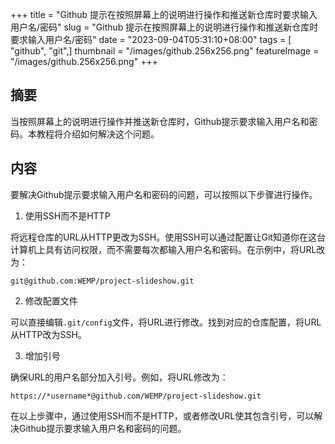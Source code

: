 +++
title = "Github 提示在按照屏幕上的说明进行操作和推送新仓库时要求输入用户名/密码"
slug = "Github 提示在按照屏幕上的说明进行操作和推送新仓库时要求输入用户名/密码"
date = "2023-09-04T05:31:10+08:00"
tags = [ "github", "git",]
thumbnail = "/images/github.256x256.png"
featureImage = "/images/github.256x256.png"
+++


## 摘要

当按照屏幕上的说明进行操作并推送新仓库时，Github提示要求输入用户名和密码。本教程将介绍如何解决这个问题。

## 内容

要解决Github提示要求输入用户名和密码的问题，可以按照以下步骤进行操作。

1. 使用SSH而不是HTTP

将远程仓库的URL从HTTP更改为SSH。使用SSH可以通过配置让Git知道你在这台计算机上具有访问权限，而不需要每次都输入用户名和密码。在示例中，将URL改为：

```
git@github.com:WEMP/project-slideshow.git
```

2. 修改配置文件

可以直接编辑`.git/config`文件，将URL进行修改。找到对应的仓库配置，将URL从HTTP改为SSH。

3. 增加引号

确保URL的用户名部分加入引号。例如，将URL修改为：

```
https://*username*@github.com/WEMP/project-slideshow.git
```

在以上步骤中，通过使用SSH而不是HTTP，或者修改URL使其包含引号，可以解决Github提示要求输入用户名和密码的问题。




